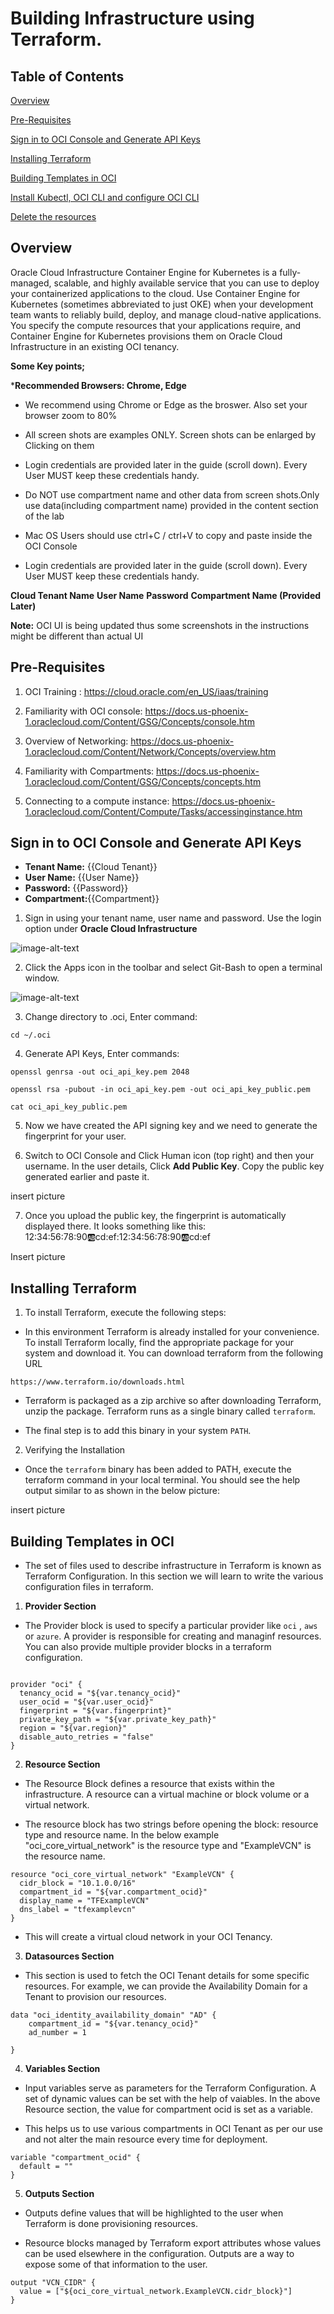 # Building Infrastructure using Terraform.

## Table of Contents

[Overview](#overview)

[Pre-Requisites](#pre-requisites)

[Sign in to OCI Console and Generate API Keys](#sign-in-to-oci-console-and-generate-api-keys)

[Installing Terraform](#installing-terraform)

[Building Templates in OCI](#building-templates-in-oci)

[Install Kubectl, OCI CLI and configure OCI CLI](#install-kubectl,-oci-cli-and-configure-oci-cli)

[Delete the resources](#delete-the-resources)

## Overview

Oracle Cloud Infrastructure Container Engine for Kubernetes is a fully-managed, scalable, and highly available service that you can use to deploy your containerized applications to the cloud. Use Container Engine for Kubernetes (sometimes abbreviated to just OKE) when your development team wants to reliably build, deploy, and manage cloud-native applications. You specify the compute resources that your applications require, and Container Engine for Kubernetes provisions them on Oracle Cloud Infrastructure in an existing OCI tenancy.

**Some Key points;**

***Recommended Browsers: Chrome, Edge**

- We recommend using Chrome or Edge as the broswer. Also set your browser zoom to 80%

- All screen shots are examples ONLY. Screen shots can be enlarged by Clicking on them

- Login credentials are provided later in the guide (scroll down). Every User MUST keep these credentials handy.

- Do NOT use compartment name and other data from screen shots.Only use  data(including compartment name) provided in the content section of the lab

- Mac OS Users should use ctrl+C / ctrl+V to copy and paste inside the OCI Console

- Login credentials are provided later in the guide (scroll down). Every User MUST keep these credentials handy.

**Cloud Tenant Name**
**User Name**
**Password**
**Compartment Name (Provided Later)**

**Note:** OCI UI is being updated thus some screenshots in the instructions might be different than actual UI

## Pre-Requisites

1. OCI Training : https://cloud.oracle.com/en_US/iaas/training

2. Familiarity with OCI console: https://docs.us-phoenix-1.oraclecloud.com/Content/GSG/Concepts/console.htm

3. Overview of Networking: https://docs.us-phoenix-1.oraclecloud.com/Content/Network/Concepts/overview.htm

4. Familiarity with Compartments: https://docs.us-phoenix-1.oraclecloud.com/Content/GSG/Concepts/concepts.htm

5. Connecting to a compute instance: https://docs.us-phoenix-1.oraclecloud.com/Content/Compute/Tasks/accessinginstance.htm



## Sign in to OCI Console and Generate API Keys

* **Tenant Name:** {{Cloud Tenant}}
* **User Name:** {{User Name}}
* **Password:** {{Password}}
* **Compartment:**{{Compartment}}


1. Sign in using your tenant name, user name and password. Use the login option under **Oracle Cloud Infrastructure**

<img src="https://raw.githubusercontent.com/oracle/learning-library/master/oci-library/qloudable/Grafana/img/Grafana_015.PNG" alt="image-alt-text">

2. Click the Apps icon in the toolbar and select Git-Bash to open a terminal window.

<img src="https://raw.githubusercontent.com/oracle/learning-library/master/oci-library/qloudable/OCI_Quick_Start/img/RESERVEDIP_HOL006.PNG" alt="image-alt-text">

3. Change directory to .oci, Enter command: 
```
cd ~/.oci
```

4. Generate API Keys, Enter commands: 
```
openssl genrsa -out oci_api_key.pem 2048 
```
```
openssl rsa -pubout -in oci_api_key.pem -out oci_api_key_public.pem
```                
```
cat oci_api_key_public.pem
```

5. Now we have created the API signing key and we need to generate the fingerprint for your user. 

6. Switch to OCI Console and Click Human icon (top right) and then your username. In the user details, Click **Add Public Key**. Copy the public key generated earlier and paste it. 

insert picture

7. Once you upload the public key, the fingerprint is automatically displayed there. It looks something like this: 12:34:56:78:90:ab:cd:ef:12:34:56:78:90:ab:cd:ef

Insert picture



## Installing Terraform

1. To install Terraform, execute the following steps:

- In this environment Terraform is already installed for your convenience. To install Terraform locally, find the appropriate package for your system and download it. You can download terraform from the following URL 

```
https://www.terraform.io/downloads.html
```

- Terraform is packaged as a zip archive so after downloading Terraform, unzip the package. Terraform runs as a single binary called ```terraform```. 

- The final step is to add this binary in your system ```PATH```.

2. Verifying the Installation 

- Once the ```terraform``` binary has been added to PATH, execute the terraform command in your local terminal. You should see the help output similar to as shown in the below picture: 

insert picture

## Building Templates in OCI

- The set of files used to describe infrastructure in Terraform is known as Terraform Configuration. In this section we will learn to write the various configuration files in terraform.

1. **Provider Section** 

- The Provider block is used to specify a particular provider like ```oci``` , ```aws``` or ```azure```. A provider is responsible for creating and managinf resources. You can also provide multiple provider blocks in a terraform configuration.

```

provider "oci" {
  tenancy_ocid = "${var.tenancy_ocid}"
  user_ocid = "${var.user_ocid}"
  fingerprint = "${var.fingerprint}"
  private_key_path = "${var.private_key_path}"
  region = "${var.region}"
  disable_auto_retries = "false"
}
```
2. **Resource Section**

- The Resource Block defines a resource that exists within the infrastructure. A resource can a virtual machine or block volume or a virtual network.

- The resource block has two strings before opening the block: resource type and resource name. In the below example "oci_core_virtual_network" is the resource type and "ExampleVCN" is the resource name.

```
resource "oci_core_virtual_network" "ExampleVCN" {
  cidr_block = "10.1.0.0/16"
  compartment_id = "${var.compartment_ocid}"
  display_name = "TFExampleVCN"
  dns_label = "tfexamplevcn"
}
```
- This will create a virtual cloud network in your OCI Tenancy.

3. **Datasources Section**

- This section is used to fetch the OCI Tenant details for some specific resources. For example, we can provide the Availability Domain for a Tenant to provision our resources. 

```
data "oci_identity_availability_domain" "AD" {
    compartment_id = "${var.tenancy_ocid}"
    ad_number = 1
 
}
```
4. **Variables Section**

- Input variables serve as parameters for the Terraform Configuration. A set of dynamic values can be set with the help of vaiables. In the above Resource section, the value for compartment ocid is set as a variable. 

- This helps us to use various compartments in OCI Tenant as per our use and not alter the main resource every time for deployment.

```
variable "compartment_ocid" {
  default = ""
}
```

5. **Outputs Section**

- Outputs define values that will be highlighted to the user when Terraform is done provisioning resources.

- Resource blocks managed by Terraform export attributes whose values can be used elsewhere in the configuration. Outputs are a way to expose some of that information to the user. 

```
output "VCN_CIDR" {
  value = ["${oci_core_virtual_network.ExampleVCN.cidr_block}"]
}
```













